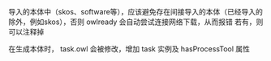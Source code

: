 导入的本体中（skos、software等），应该避免存在间接导入的本体（已经导入的除外，例如skos），否则 owlready 会自动尝试连接网络下载，从而报错
若有，则可以注释掉

在生成本体时， task.owl 会被修改，增加 task 实例及 hasProcessTool 属性